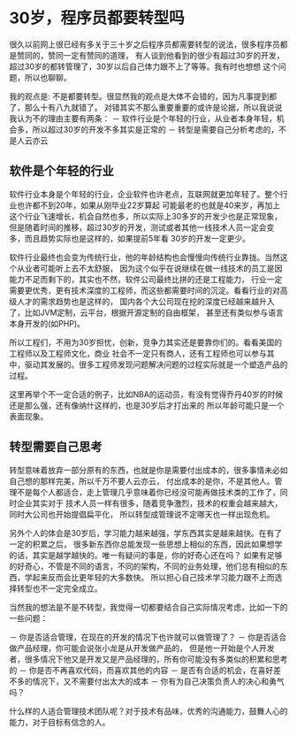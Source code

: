 # 30岁，程序员都要转型吗
很久以前网上很已经有多关于三十岁之后程序员都需要转型的说法，很多程序员都是赞同的，赞同一定有赞同的道理，
有人谈到他看到的很少有超过30岁的开发，超过30岁的都转管理了，30岁以后自己体力跟不上了等等。我有时也想想
这个问题，所以也聊聊。

我的观点是: 不是都要转型。很显然我的观点是大体不会错的，因为凡事提到都了，那么十有八九就错了。
对错其实不那么重要重要的或许是论据，所以我说说我认为不的理由主要有两条：
－ 软件行业是个年轻的行业，从业者本身年轻，机会多，所以超过30岁的开发不多其实是正常的
－ 转型是需要自己分析考虑的，不是人云亦云

## 软件是个年轻的行业
软件行业本身是个年轻的行业，企业软件也许老点，互联网就更加年轻了。整个行业也许都不到20年，如果从刚毕业22岁算起
可能最老的也就是40来岁，再加上这个行业飞速增长，机会自然也多，所以实际上30多岁的开发少也是正常现象，
但是随着时间的推移，超过30岁的开发，测试或者其他一线技术人员一定会变多，而且趋势实际也是这样的，如果提前5年看
30岁的开发一定更少。

软件行业最终也会变为传统行业，他的年龄结构也会慢慢向传统行业靠拢。当然这个从业者可能听上去不太舒服，
因为这个似乎在说继续在做一线技术的员工是因能力不足而剩下的，其实也不然，软件公司最终比拼的还是工程能力，
行业一定需要更优秀，更有技术深度的工程师，而这些都需要时间的沉淀。看看行业的对高级人才的需求趋势也是这样的，
国内各个大公司现在挖的深度已经越来越升入了，比如JVM定制，云平台，根据开源定制的自由框架，
甚至还有类似参与语言本身开发的(如PHP)。

所以工程们，不用为30岁担忧，创新，竞争力其实还是要靠你们的。看看美国的工程师以及工程师文化，商业
社会不一定只有商人，还有工程师也可以参与其中，驱动其发展的。很多工程师发现问题解决问题的过程实际就是一个塑造产品的过程。

这里再举个不一定合适的例子，比如NBA的运动员，有没有觉得乔丹40岁的时候还是那么强，还有像纳什这样的，也是30岁后才打出来的
所以年龄可能只是一个表面现象。

## 转型需要自己思考
转型意味着放弃一部分原有的东西，也就是你是需要付出成本的，很多事情未必如自己想的那样完美，所以千万不要人云亦云，
付出成本的是你，不是其他人。管理不是每个人都适合，走上管理几乎意味着你已经没可能再做技术类的工作了，同时企业其实对于
技术人员一样有很多，随着竞争激烈，技术的权重会越来越大，同时大公司也开始提倡扁平化，
所以转型成管理说不定哪天也一样出现危机。

另外个人的体会是30岁后，学习能力越来越强，学东西其实是越来越快。在有了一定的积累之后，
很多新东西你总能发现一些思想上相似的东西，因此如果想学的话，其实是越学越快的。唯一有疑问的事是，你的好奇心还在吗？
如果有足够的好奇心，不管是不同的语言，不同的架构，不同的业务处理，他们总有相似的东西，学起来反而会比更年轻的大多数快。
所以担心自己技术学习能力跟不上而选择转型也不一定完全成立。

当然我的想法是不是不转型，我觉得一切都要结合自己实际情况考虑，比如一下的一些问题：

－ 你是否适合管理，在现在的开发的情况下也许就可以做管理了？
－ 你是否适合做产品经理，你可能会说张小龙是从开发做产品的，
   但是他一开始是个人开发者，很多情况下他又是开发又是产品经理的，所有你可能没有多类似的积累和思考的
－ 你是否不再喜欢代码，而喜欢其他的内容
－ 是否有合适的机会，在喜好差不多的情况下，又不需要付出太大的成本
－ 你有为自己决策负责人的决心和勇气吗？

什么样的人适合管理技术团队呢？对于技术有品味，优秀的沟通能力，鼓舞人心的能力，对于目标有信念的人。
